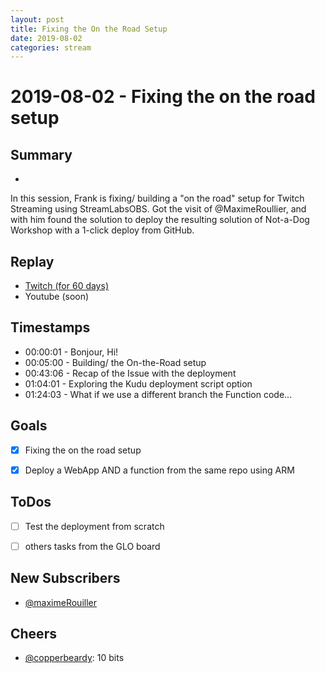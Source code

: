 ```yaml
---
layout: post
title: Fixing the On the Road Setup
date: 2019-08-02
categories: stream
---
```



# 2019-08-02 - Fixing the on the road setup

## Summary
-

In this session, Frank is fixing/ building a "on the road" setup for Twitch Streaming using StreamLabsOBS. Got the visit of @MaximeRoullier, and with him found the solution to deploy the resulting solution of Not-a-Dog Workshop with a 1-click deploy from GitHub.

## Replay


- [Twitch (for 60 days)](https://www.twitch.tv/videos/461506161)
- Youtube (soon)


## Timestamps


- 00:00:01 - Bonjour, Hi!
- 00:05:00 - Building/ the On-the-Road setup
- 00:43:06 - Recap of the Issue with the deployment
- 01:04:01 - Exploring the Kudu deployment script option
- 01:24:03 - What if we use a different branch the Function code... 


Goals
-----

- [X] Fixing the on the road setup
- [X] Deploy a WebApp AND a function from the same repo using ARM


ToDos
-----
- [ ] Test the deployment from scratch
- [ ] others tasks from the GLO board


New Subscribers
---------------

- [@maximeRouiller](https://www.twitch.tv/maximeRouiller)



Cheers
------

- [@copperbeardy](https://www.twitch.tv/copperbeardy): 10 bits


